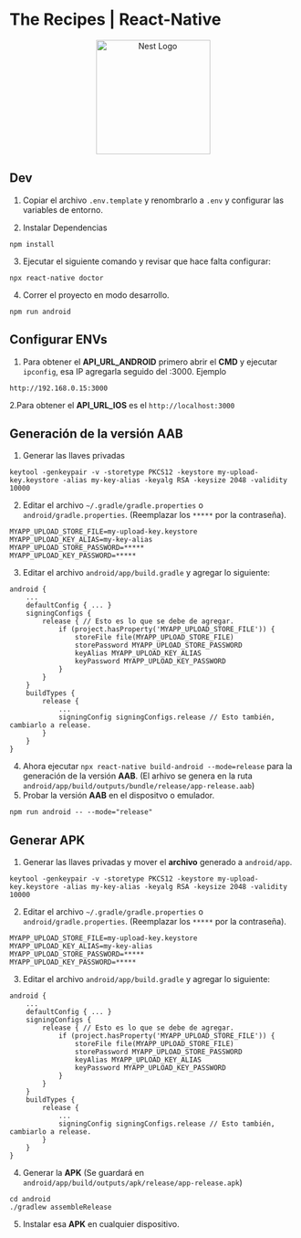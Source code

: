 # The Recipes | React-Native

<p align="center">
  <a href="http://nestjs.com/" target="blank"><img src="https://reactnative.dev/img/header_logo.svg" width="200" alt="Nest Logo" /></a>
</p>

## Dev

1. Copiar el archivo `.env.template` y renombrarlo a `.env` y configurar las variables de entorno.

2. Instalar Dependencias

```
npm install
```

3. Ejecutar el siguiente comando y revisar que hace falta configurar:

```
npx react-native doctor
```

4. Correr el proyecto en modo desarrollo.

```
npm run android
```

## Configurar ENVs

1. Para obtener el **API_URL_ANDROID** primero abrir el **CMD** y ejecutar `ipconfig`, esa IP agregarla seguido del :3000. Ejemplo

```
http://192.168.0.15:3000
```

2.Para obtener el **API_URL_IOS** es el `http://localhost:3000`

## Generación de la versión AAB

1. Generar las llaves privadas

```
keytool -genkeypair -v -storetype PKCS12 -keystore my-upload-key.keystore -alias my-key-alias -keyalg RSA -keysize 2048 -validity 10000
```

2. Editar el archivo `~/.gradle/gradle.properties` o `android/gradle.properties`. (Reemplazar los `*****` por la contraseña).

```
MYAPP_UPLOAD_STORE_FILE=my-upload-key.keystore
MYAPP_UPLOAD_KEY_ALIAS=my-key-alias
MYAPP_UPLOAD_STORE_PASSWORD=*****
MYAPP_UPLOAD_KEY_PASSWORD=*****
```

3. Editar el archivo `android/app/build.gradle` y agregar lo siguiente:

```
android {
    ...
    defaultConfig { ... }
    signingConfigs {
        release { // Esto es lo que se debe de agregar.
            if (project.hasProperty('MYAPP_UPLOAD_STORE_FILE')) {
                storeFile file(MYAPP_UPLOAD_STORE_FILE)
                storePassword MYAPP_UPLOAD_STORE_PASSWORD
                keyAlias MYAPP_UPLOAD_KEY_ALIAS
                keyPassword MYAPP_UPLOAD_KEY_PASSWORD
            }
        }
    }
    buildTypes {
        release {
            ...
            signingConfig signingConfigs.release // Esto también, cambiarlo a release.
        }
    }
}
```

4. Ahora ejecutar `npx react-native build-android --mode=release` para la generación de la versión **AAB**. (El arhivo se genera en la ruta `android/app/build/outputs/bundle/release/app-release.aab`)
5. Probar la versión **AAB** en el dispositvo o emulador.

```
npm run android -- --mode="release"
```

## Generar APK

1. Generar las llaves privadas y mover el **archivo** generado a `android/app`.

```
keytool -genkeypair -v -storetype PKCS12 -keystore my-upload-key.keystore -alias my-key-alias -keyalg RSA -keysize 2048 -validity 10000
```

2. Editar el archivo `~/.gradle/gradle.properties` o `android/gradle.properties`. (Reemplazar los `*****` por la contraseña).

```
MYAPP_UPLOAD_STORE_FILE=my-upload-key.keystore
MYAPP_UPLOAD_KEY_ALIAS=my-key-alias
MYAPP_UPLOAD_STORE_PASSWORD=*****
MYAPP_UPLOAD_KEY_PASSWORD=*****
```

3. Editar el archivo `android/app/build.gradle` y agregar lo siguiente:

```
android {
    ...
    defaultConfig { ... }
    signingConfigs {
        release { // Esto es lo que se debe de agregar.
            if (project.hasProperty('MYAPP_UPLOAD_STORE_FILE')) {
                storeFile file(MYAPP_UPLOAD_STORE_FILE)
                storePassword MYAPP_UPLOAD_STORE_PASSWORD
                keyAlias MYAPP_UPLOAD_KEY_ALIAS
                keyPassword MYAPP_UPLOAD_KEY_PASSWORD
            }
        }
    }
    buildTypes {
        release {
            ...
            signingConfig signingConfigs.release // Esto también, cambiarlo a release.
        }
    }
}
```

4. Generar la **APK** (Se guardará en `android/app/build/outputs/apk/release/app-release.apk`)

```
cd android
./gradlew assembleRelease
```

5. Instalar esa **APK** en cualquier dispositivo.
